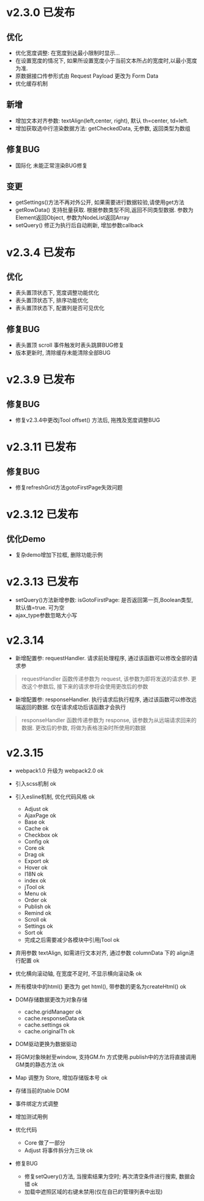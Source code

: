 # v2.3.0 已发布
## 优化
- 优化宽度调整: 在宽度到达最小限制时显示...
- 在设置宽度的情况下, 如果所设置宽度小于当前文本所占的宽度时,以最小宽度为准.
- 原数据接口传参形式由 Request Payload 更改为 Form Data
- 优化缓存机制

## 新增
- 增加文本对齐参数: textAlign(left,center, right), 默认 th=center, td=left.
- 增加获取选中行渲染数据方法: getCheckedData, 无参数, 返回类型为数组

## 修复BUG
- 国际化 未能正常渲染BUG修复

## 变更
- getSettings()方法不再对外公开, 如果需要进行数据较验,请使用get方法
- getRowData() 支持批量获取. 根据参数类型不同,返回不同类型数据. 参数为Element返回Object, 参数为NodeList返回Array
- setQuery() 修正为执行后自动刷新, 增加参数callback

# v2.3.4 已发布
## 优化
- 表头置顶状态下, 宽度调整功能优化
- 表头置顶状态下, 排序功能优化
- 表头置顶状态下, 配置列是否可见优化

## 修复BUG
- 表头置顶 scroll 事件触发时表头跳屏BUG修复
- 版本更新时, 清除缓存未能清除全部BUG

# v2.3.9 已发布
## 修复BUG
- 修复v2.3.4中更改jTool offset() 方法后, 拖拽及宽度调整BUG

# v2.3.11 已发布
## 修复BUG
- 修复refreshGrid方法gotoFirstPage失效问题

# v2.3.12 已发布
## 优化Demo
- 复杂demo增加下拉框, 删除功能示例

# v2.3.13 已发布
- setQuery()方法新增参数: isGotoFirstPage: 是否返回第一页,Boolean类型, 默认值=true. 可为空
- ajax_type参数忽略大小写

# v2.3.14
- 新增配置参: requestHandler. 请求前处理程序, 通过该函数可以修改全部的请求参
> requestHandler 函数传递参数为 request, 该参数为即将发送的请求参. 更改这个参数后, 接下来的请求参将会使用更改后的参数

- 新增配置参: responseHandler. 执行请求后执行程序, 通过该函数可以修改远端返回的数据. 仅在请求成功后该函数才会执行
> responseHandler 函数传递参数为 response, 该参数为从远端请求回来的数据. 更改后的参数, 将做为表格渲染时所使用的数据

# v2.3.15
- webpack1.0 升级为 webpack2.0 ok
- 引入scss机制 ok
- 引入esline机制, 优化代码风格 ok
	- Adjust ok
	- AjaxPage ok
	- Base ok
	- Cache ok
	- Checkbox ok
	- Config ok
	- Core ok
	- Drag ok
	- Export ok
	- Hover ok
	- I18N ok
	- index ok 
	- jTool ok
	- Menu ok
	- Order ok
	- Publish ok 
	- Remind ok
	- Scroll ok
	- Settings ok
	- Sort ok
	- 完成之后需要减少各模块中引用jTool ok
- 弃用参数 textAlign, 如需进行文本对齐, 通过参数 columnData 下的 align进行配置 ok
- 优化横向滚动轴, 在宽度不足时, 不显示横向滚动条 ok
- 所有模块中的html() 更改为 get html(), 带参数的更名为createHtml() ok
- DOM存储数据更改为对象存储
	- cache.gridManager ok
	- cache.responseData ok
	- cache.settings ok
	- cache.originalTh ok
- DOM驱动更换为数据驱动	
- 将GM对象映射至window, 支持GM.fn 方式使用.publish中的方法将直接调用GM类的静态方法 ok
- Map 调整为 Store, 增加存储版本号 ok
- 存储当前的table DOM 
- 事件绑定方式调整
- 增加测试用例
- 优化代码
	- Core 做了一部分
	- Adjust 将事件拆分为三块 ok


- 修复BUG
    - 修复setQuery()方法, 当搜索结果为空时; 再次清空条件进行搜索, 数据会错 ok
    - 加载中遮照区域的右键未禁用(仅在自已的管理列表中出现)

